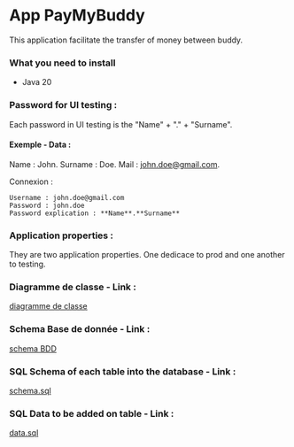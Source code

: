 # App PayMyBuddy
This application facilitate the transfer of money between buddy. 

### What you need to install 
- Java 20

### Password for UI testing :
Each password in UI testing is the "Name" + "." + "Surname".

#### Exemple - Data : 
Name : John.
Surname : Doe.
Mail : john.doe@gmail.com.

  Connexion :

	Username : john.doe@gmail.com
	Password : john.doe 
	Password explication : **Name**.**Surname**

### Application properties :
They are two application properties. One dedicace to prod and one another to testing.

### Diagramme de classe - Link :
[diagramme de classe](https://github.com/qbeAccountPro/beraud-quentin-projet-6/blob/main/Diagramme%20de%20classe.png)

### Schema Base de donnée - Link :
[schema BDD](https://github.com/qbeAccountPro/beraud-quentin-projet-6/blob/main/Schema%20BDD.png)

### SQL Schema of each table into the database - Link :
[schema.sql](https://github.com/qbeAccountPro/beraud-quentin-projet-6/blob/main/payMyBuddy/src/main/resources/schema.sql)

### SQL Data to be added on table - Link :
[data.sql](https://github.com/qbeAccountPro/beraud-quentin-projet-6/blob/main/payMyBuddy/src/main/resources/data.sql)







